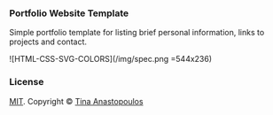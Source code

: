 ### Portfolio Website Template

Simple portfolio template for listing brief personal information, links to projects and contact.

![HTML-CSS-SVG-COLORS](/img/spec.png =544x236)


### License
[MIT](https://github.com/bk2dcradle/accent/blob/gh-pages/LICENSE). Copyright &copy; [Tina Anastopoulos](http://twitter.com/arctwain)

